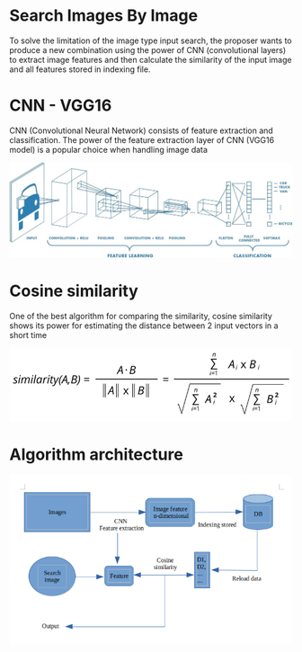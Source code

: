 # Search Images By Image
To solve the limitation of the image type input search, the proposer wants to produce a new combination using the power of CNN (convolutional layers) to extract image features and then calculate the similarity of the input image and all features stored in indexing file.


# CNN - VGG16
CNN (Convolutional Neural Network) consists of feature extraction and classification. The power of the feature extraction layer of CNN (VGG16 model) is a popular choice when handling image data

<p align="center">
  <img src="read_pic/cnn.jpeg" alt="cnn image"/>
</p>

 

# Cosine similarity
One of the best algorithm for comparing the similarity, cosine similarity shows its power for estimating the distance between 2 input vectors in a short time
<p align="center">
  <img src="read_pic/cosin.png" alt="cosin image"/>
</p>


# Algorithm architecture
<p align="center">
  <img src="read_pic/arch.png" alt="arch image"/>
</p>




